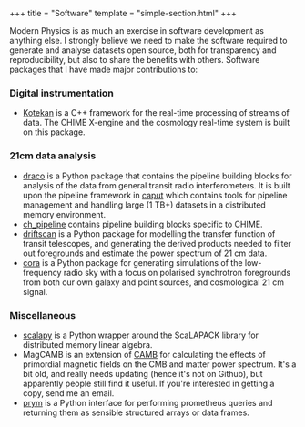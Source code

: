 +++
title = "Software"
template = "simple-section.html"
+++

Modern Physics is as much an exercise in software development as anything else. I
strongly believe we need to make the software required to generate and analyse datasets
open source, both for transparency and reproducibility, but also to share
the benefits with others. Software packages that I have made major contributions to:

### Digital instrumentation
- [Kotekan](https://github.com/kotekan/kotekan/) is a C++ framework for the real-time
  processing of streams of data. The CHIME X-engine and the cosmology real-time system is
  built on this package.

### 21cm data analysis

- [draco](https://github.com/radiocosmology/draco/) is a Python package that contains
the pipeline building blocks for analysis of the data from general transit radio
interferometers. It is built upon the pipeline framework in
[caput](https://github.com/radiocosmology/caput/) which contains tools for pipeline
management and handling large (1 TB+) datasets in a distributed memory environment.
- [ch_pipeline](https://github.com/chime-experiment/ch_pipeline) contains pipeline
building blocks specific to CHIME.
- [driftscan](https://github.com/radiocosmology/driftscan/) is a Python package for
modelling the transfer function of transit telescopes, and generating the derived
products needed to filter out foregrounds and estimate the power spectrum of 21 cm data.
- [cora](https://github.com/radiocosmology/cora/) is a Python package for generating
simulations of the low-frequency radio sky with a focus on polarised synchrotron
foregrounds from both our own galaxy and point sources, and cosmological 21 cm signal.

### Miscellaneous

- [scalapy](https://github.com/jrs65/scalapy) is a Python wrapper around the ScaLAPACK
library for distributed memory linear algebra.
- MagCAMB is an extension of [CAMB](https://camb.info) for calculating the effects of
primordial magnetic fields on the CMB and matter power spectrum. It's a bit old, and
really needs updating (hence it's not on Github), but apparently people still find it
useful. If you're interested in getting a copy, send me an email.
- [prym](https://github.com/chime-experiment/prym/) is a Python interface for performing
prometheus queries and returning them as sensible structured arrays or data frames.